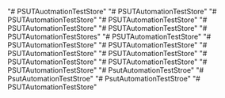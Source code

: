 "# PSUTAuotmationTestStore" 
"# PSUTAutomationTestStore" 
"# PSUTAutomationTestStore" 
"# PSUTAutomationTestStore" 
"# PSUTAutomationTestStore" 
"# PSUTAutomationTestStore" 
"# PSUTAutomationTestStores" 
"# PSUTAutomationTestStore" 
"# PSUTAutomationTestStore" 
"# PSUTAutomationTestStore" 
"# PSUTAutomationTestStore" 
"# PSUTAutomationTestStore" 
"# PSUTAutomationTestStore" 
"# PSUTAutomationTestStore" 
"# PSUTAutomationTestStore" 
"# PsutAutomationTestStroe" 
"# PsutAutomationTestStroe" 
"# PsutAutomationTestStroe" 
"# PSUTAutomationTestStore" 
